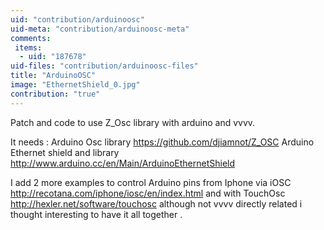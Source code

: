 ```yaml
---
uid: "contribution/arduinoosc"
uid-meta: "contribution/arduinoosc-meta"
comments: 
 items: 
  - uid: "187678"
uid-files: "contribution/arduinoosc-files"
title: "ArduinoOSC"
image: "EthernetShield_0.jpg"
contribution: "true"
---
```


Patch and code to use Z_Osc library with arduino and vvvv.

It needs :
Arduino Osc library 
https://github.com/djiamnot/Z_OSC 
Arduino Ethernet shield and library 
http://www.arduino.cc/en/Main/ArduinoEthernetShield

I add 2 more examples to control Arduino pins from Iphone via iOSC http://recotana.com/iphone/iosc/en/index.html
and with TouchOsc http://hexler.net/software/touchosc 
although not vvvv directly related i thought interesting to have it all together .  


